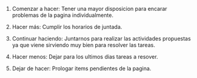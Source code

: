 1. Comenzar a hacer: Tener una mayor disposicion para encarar problemas de la pagina individualmente.

2. Hacer más: Cumplir los horarios de juntada.

3. Continuar haciendo: Juntarnos para realizar las actividades propuestas ya que viene sirviendo muy bien para resolver las tareas. 

4. Hacer menos: Dejar para los ultimos dias tareas a resover.

5. Dejar de hacer: Prologar items pendientes de la pagina.